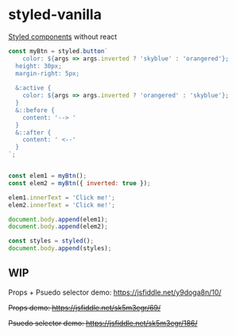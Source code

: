 # styled-vanilla
[Styled components](https://www.styled-components.com/) without react

```js
const myBtn = styled.button`
	color: ${args => args.inverted ? 'skyblue' : 'orangered'};
  height: 30px;
  margin-right: 5px;
  
  &:active {
  	color: ${args => args.inverted ? 'orangered' : 'skyblue'};
  }
  &::before {
  	content: '--> '
  }
  &::after {
  	content: ' <--'
  }
`;


const elem1 = myBtn();
const elem2 = myBtn({ inverted: true });

elem1.innerText = 'Click me!';
elem2.innerText = 'Click me!';

document.body.append(elem1);
document.body.append(elem2);

const styles = styled();
document.body.append(styles);
```


## WIP

Props + Psuedo selector demo: https://jsfiddle.net/y9doga8n/10/

~~Props demo: https://jsfiddle.net/sk5m3egr/69/~~

~~Psuedo selector demo: https://jsfiddle.net/sk5m3egr/186/~~
